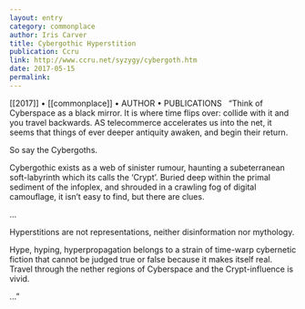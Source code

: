 ```yaml
---
layout: entry
category: commonplace
author: Iris Carver
title: Cybergothic Hyperstition
publication: Ccru
link: http://www.ccru.net/syzygy/cybergoth.htm
date: 2017-05-15
permalink: 
---
```


[[2017]] • [[commonplace]] • AUTHOR • PUBLICATIONS 
 
“Think of Cyberspace as a black mirror. It is where time flips over: collide with it and you travel backwards. AS telecommerce accelerates us into the net, it seems that things of ever deeper antiquity awaken, and begin their return.

So say the Cybergoths.

Cybergothic exists as a web of sinister rumour, haunting a subeterranean soft-labyrinth which its calls the ‘Crypt’. Buried deep within the primal sediment of the infoplex, and shrouded in a crawling fog of digital camouflage, it isn’t easy to find, but there are clues.

…

Hyperstitions are not representations, neither disinformation nor mythology.

Hype, hyping, hyperpropagation belongs to a strain of time-warp cybernetic fiction that cannot be judged true or false because it makes itself real. Travel through the nether regions of Cyberspace and the Crypt-influence is vivid.

…”
